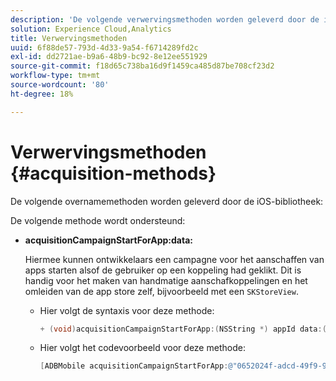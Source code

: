 ```yaml
---
description: 'De volgende verwervingsmethoden worden geleverd door de iOS-bibliotheek '
solution: Experience Cloud,Analytics
title: Verwervingsmethoden
uuid: 6f88de57-793d-4d33-9a54-f6714289fd2c
exl-id: dd2721ae-b9a6-48b9-bc92-8e12ee551929
source-git-commit: f18d65c738ba16d9f1459ca485d87be708cf23d2
workflow-type: tm+mt
source-wordcount: '80'
ht-degree: 18%

---
```


# Verwervingsmethoden {#acquisition-methods}

De volgende overnamemethoden worden geleverd door de iOS-bibliotheek:

De volgende methode wordt ondersteund:

* **acquisitionCampaignStartForApp:data:**

   Hiermee kunnen ontwikkelaars een campagne voor het aanschaffen van apps starten alsof de gebruiker op een koppeling had geklikt. Dit is handig voor het maken van handmatige aanschafkoppelingen en het omleiden van de app store zelf, bijvoorbeeld met een `SKStoreView`.

   * Hier volgt de syntaxis voor deze methode:

      ```objective-c
      + (void)acquisitionCampaignStartForApp:(NSString *) appId data:(NSDictionary *)data; 
      ```

   * Hier volgt het codevoorbeeld voor deze methode:

      ```objective-c
      [ADBMobile acquisitionCampaignStartForApp:@"0652024f-adcd-49f9-9bd7-2552a4564d2f" data:@{@"custom.key":@"value"}]; 
      ```
